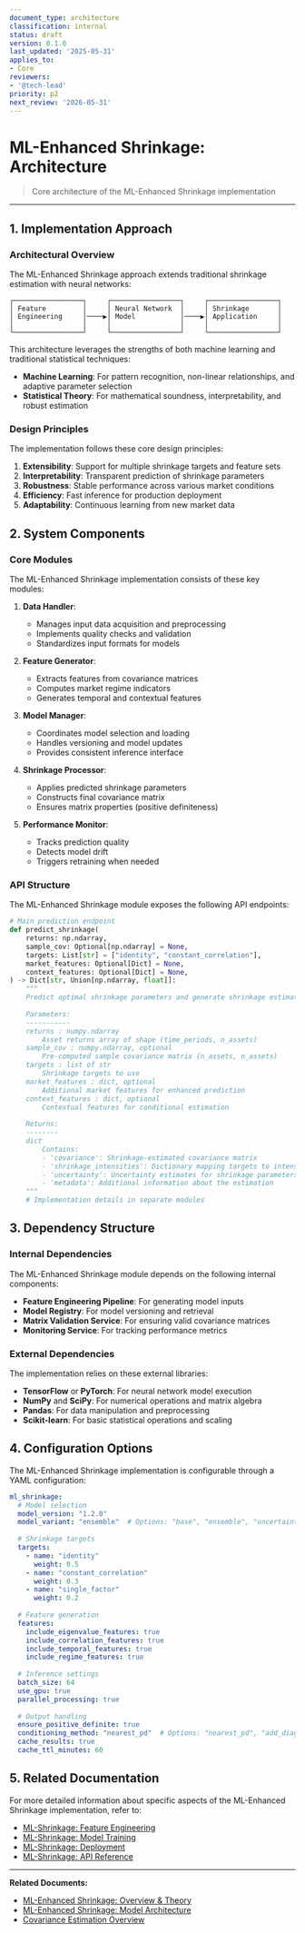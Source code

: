 ```yaml
---
document_type: architecture
classification: internal
status: draft
version: 0.1.0
last_updated: '2025-05-31'
applies_to:
- Core
reviewers:
- '@tech-lead'
priority: p2
next_review: '2026-05-31'
---
```


# ML-Enhanced Shrinkage: Architecture

> Core architecture of the ML-Enhanced Shrinkage implementation

---

## 1. Implementation Approach

### Architectural Overview

The ML-Enhanced Shrinkage approach extends traditional shrinkage estimation with neural networks:

```
┌─────────────────┐     ┌─────────────────┐     ┌─────────────────┐
│ Feature         │     │ Neural Network  │     │ Shrinkage       │
│ Engineering     │────▶│ Model           │────▶│ Application     │
│                 │     │                 │     │                 │
└─────────────────┘     └─────────────────┘     └─────────────────┘
```

This architecture leverages the strengths of both machine learning and traditional statistical techniques:

* **Machine Learning**: For pattern recognition, non-linear relationships, and adaptive parameter selection
* **Statistical Theory**: For mathematical soundness, interpretability, and robust estimation

### Design Principles

The implementation follows these core design principles:

1. **Extensibility**: Support for multiple shrinkage targets and feature sets
2. **Interpretability**: Transparent prediction of shrinkage parameters
3. **Robustness**: Stable performance across various market conditions
4. **Efficiency**: Fast inference for production deployment
5. **Adaptability**: Continuous learning from new market data

## 2. System Components

### Core Modules

The ML-Enhanced Shrinkage implementation consists of these key modules:

1. **Data Handler**:
   * Manages input data acquisition and preprocessing
   * Implements quality checks and validation
   * Standardizes input formats for models

2. **Feature Generator**:
   * Extracts features from covariance matrices
   * Computes market regime indicators
   * Generates temporal and contextual features

3. **Model Manager**:
   * Coordinates model selection and loading
   * Handles versioning and model updates
   * Provides consistent inference interface

4. **Shrinkage Processor**:
   * Applies predicted shrinkage parameters
   * Constructs final covariance matrix
   * Ensures matrix properties (positive definiteness)

5. **Performance Monitor**:
   * Tracks prediction quality
   * Detects model drift
   * Triggers retraining when needed

### API Structure

The ML-Enhanced Shrinkage module exposes the following API endpoints:

```python
# Main prediction endpoint
def predict_shrinkage(
    returns: np.ndarray,
    sample_cov: Optional[np.ndarray] = None,
    targets: List[str] = ["identity", "constant_correlation"],
    market_features: Optional[Dict] = None,
    context_features: Optional[Dict] = None,
) -> Dict[str, Union[np.ndarray, float]]:
    """
    Predict optimal shrinkage parameters and generate shrinkage estimator.
    
    Parameters:
    -----------
    returns : numpy.ndarray
        Asset returns array of shape (time_periods, n_assets)
    sample_cov : numpy.ndarray, optional
        Pre-computed sample covariance matrix (n_assets, n_assets)
    targets : list of str
        Shrinkage targets to use
    market_features : dict, optional
        Additional market features for enhanced prediction
    context_features : dict, optional
        Contextual features for conditional estimation
        
    Returns:
    --------
    dict
        Contains:
        - 'covariance': Shrinkage-estimated covariance matrix
        - 'shrinkage_intensities': Dictionary mapping targets to intensities
        - 'uncertainty': Uncertainty estimates for shrinkage parameters
        - 'metadata': Additional information about the estimation
    """
    # Implementation details in separate modules
```

## 3. Dependency Structure

### Internal Dependencies

The ML-Enhanced Shrinkage module depends on the following internal components:

* **Feature Engineering Pipeline**: For generating model inputs
* **Model Registry**: For model versioning and retrieval
* **Matrix Validation Service**: For ensuring valid covariance matrices
* **Monitoring Service**: For tracking performance metrics

### External Dependencies

The implementation relies on these external libraries:

* **TensorFlow** or **PyTorch**: For neural network model execution
* **NumPy** and **SciPy**: For numerical operations and matrix algebra
* **Pandas**: For data manipulation and preprocessing
* **Scikit-learn**: For basic statistical operations and scaling

## 4. Configuration Options

The ML-Enhanced Shrinkage implementation is configurable through a YAML configuration:

```yaml
ml_shrinkage:
  # Model selection
  model_version: "1.2.0"
  model_variant: "ensemble"  # Options: "base", "ensemble", "uncertainty"
  
  # Shrinkage targets
  targets:
    - name: "identity"
      weight: 0.5
    - name: "constant_correlation"
      weight: 0.3
    - name: "single_factor"
      weight: 0.2
  
  # Feature generation
  features:
    include_eigenvalue_features: true
    include_correlation_features: true
    include_temporal_features: true
    include_regime_features: true
  
  # Inference settings
  batch_size: 64
  use_gpu: true
  parallel_processing: true
  
  # Output handling
  ensure_positive_definite: true
  conditioning_method: "nearest_pd"  # Options: "nearest_pd", "add_diagonal", "spectral"
  cache_results: true
  cache_ttl_minutes: 60
```

## 5. Related Documentation

For more detailed information about specific aspects of the ML-Enhanced Shrinkage implementation, refer to:

* [ML-Shrinkage: Feature Engineering](./ml-shrinkage-features.md)
* [ML-Shrinkage: Model Training](./ml-shrinkage-training.md)
* [ML-Shrinkage: Deployment](./ml-shrinkage-deployment.md)
* [ML-Shrinkage: API Reference](./ml-shrinkage-api.md)

---

**Related Documents:**
* [ML-Enhanced Shrinkage: Overview & Theory](../shrinkage/bl-ai-shrinkage-overview.md)
* [ML-Enhanced Shrinkage: Model Architecture](../shrinkage/bl-ai-shrinkage-model.md)
* [Covariance Estimation Overview](./bl-ai-implementation-covariance-overview.md)